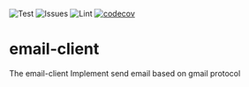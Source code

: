 ![Test](https://img.shields.io/static/v1?message=success&color=%3Cgreen%3E)
![Issues](https://img.shields.io/github/issues/iradukunda1/email-client.svg)
![Lint](https://img.shields.io/static/v1?message=success&color=%3Cgreen%3E)
[![codecov](https://codecov.io/gh/iradukunda1/email-client/branch/master/graph/badge.svg)](https://codecov.io/gh/iradukunda1/email-client)
# email-client
The email-client Implement send email based on gmail protocol
